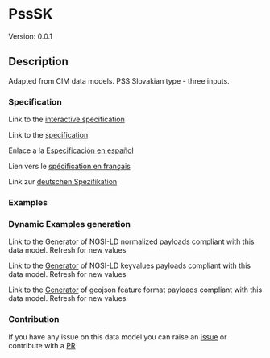 # PssSK
Version: 0.0.1

## Description 

Adapted from CIM data models. PSS Slovakian type - three inputs.
### Specification

Link to the [interactive specification](https://swagger.lab.fiware.org/?url=https://github.com/smart-data-models/dataModel.EnergyCIM/blob/master/PssSK/swagger.yaml)

Link to the [specification](https://github.com/smart-data-models/dataModel.EnergyCIM/blob/master/PssSK/doc/spec.md)

Enlace a la [Especificación en español](https://github.com/smart-data-models/dataModel.EnergyCIM/blob/master/PssSK/doc/spec_ES.md)

Lien vers le [spécification en français](https://github.com/smart-data-models/dataModel.EnergyCIM/blob/master/PssSK/doc/spec_FR.md)

Link zur [deutschen Spezifikation](https://github.com/smart-data-models/dataModel.EnergyCIM/blob/master/PssSK/doc/spec_DE.md)
### Examples
### Dynamic Examples generation

Link to the [Generator](https://smartdatamodels.org/extra/ngsi-ld_generator.php?schemaUrl=https://raw.githubusercontent.com/smart-data-models/dataModel.EnergyCIM/master/PssSK/schema.json&email=info@smartdatamodels.org) of NGSI-LD normalized payloads compliant with this data model. Refresh for new values

Link to the [Generator](https://smartdatamodels.org/extra/ngsi-ld_generator_keyvalues.php?schemaUrl=https://raw.githubusercontent.com/smart-data-models/dataModel.EnergyCIM/master/PssSK/schema.json&email=info@smartdatamodels.org) of NGSI-LD keyvalues payloads compliant with this data model. Refresh for new values

Link to the [Generator](https://smartdatamodels.org/extra/geojson_features_generator_v1.0.php?schemaUrl=https://raw.githubusercontent.com/smart-data-models/dataModel.EnergyCIM/master/PssSK/schema.json&email=info@smartdatamodels.org) of geojson feature format payloads compliant with this data model. Refresh for new values
### Contribution

 If you have any issue on this data model you can raise an [issue](https://github.com/smart-data-models/dataModel.EnergyCIM/issues)  or contribute with a [PR](https://github.com/smart-data-models/dataModel.EnergyCIM/pulls)